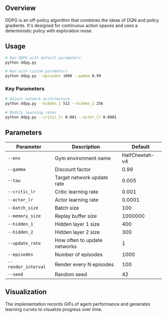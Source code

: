 ## Overview

DDPG is an off-policy algorithm that combines the ideas of DQN and policy gradients. It's designed for continuous action spaces and uses a deterministic policy with exploration noise.



## Usage

```bash
# Run DDPG with default parameters
python ddpg.py

# Run with custom parameters
python ddpg.py --episodes 1000 --gamma 0.99
```

### Key Parameters

```bash
# Adjust network architecture
python ddpg.py --hidden_1 512 --hidden_2 256

# Modify learning rates
python ddpg.py --critic_lr 0.001 --actor_lr 0.0001
```

## Parameters

| Parameter | Description | Default |
|-----------|-------------|---------|
| `--env` | Gym environment name | HalfCheetah-v4 |
| `--gamma` | Discount factor | 0.99 |
| `--tau` | Target network update rate | 0.005 |
| `--critic_lr` | Critic learning rate | 0.001 |
| `--actor_lr` | Actor learning rate | 0.0001 |
| `--batch_size` | Batch size | 100 |
| `--memory_size` | Replay buffer size | 1000000 |
| `--hidden_1` | Hidden layer 1 size | 400 |
| `--hidden_2` | Hidden layer 2 size | 300 |
| `--update_rate` | How often to update networks | 1 |
| `--episodes` | Number of episodes | 1000 |
| `--render_interval` | Render every N episodes | 100 |
| `--seed` | Random seed | 42 |




## Visualization

The implementation records GIFs of agent performance and generates learning curves to visualize progress over time.
